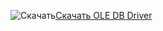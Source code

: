 ![Скачать](../ssdt/media/download.png)[Скачать OLE DB Driver](../connect/oledb/download-oledb-driver-for-sql-server.md)
